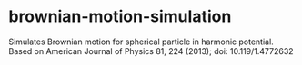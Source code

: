 # brownian-motion-simulation
Simulates Brownian motion for spherical particle in harmonic potential. Based on American Journal of Physics 81, 224 (2013); doi: 10.119/1.4772632
